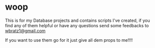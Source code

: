 # woop
This is for my Database projects and contains scripts I've created, if you find any of them helpful or have any questions send some feedbacks to wbratz1@gmail.com

If you want to use them go for it just give all dem props to me!!!!